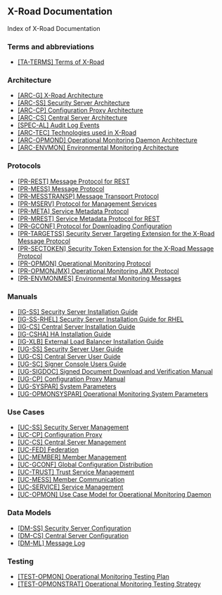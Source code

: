 ## X-Road Documentation

Index of X-Road Documentation

### Terms and abbreviations
- [\[TA-TERMS\] Terms of X-Road](terms_x-road_docs.md)

### Architecture
- [\[ARC-G\] X-Road Architecture](Architecture/arc-g_x-road_arhitecture.md)
- [\[ARC-SS\] Security Server Architecture](Architecture/arc-ss_x-road_security_server_architecture.md)
- [\[ARC-CP\] Configuration Proxy Architecture](Architecture/arc-cp_x-road_configuration_proxy_architecture.md)
- [\[ARC-CS\] Central Server Architecture](Architecture/arc-cs_x-road_central_server_architecture.md)
- [\[SPEC-AL\] Audit Log Events](Architecture/spec-al_x-road_audit_log_events_1.7_Y-883-17.docx)
- [\[ARC-TEC\] Technologies used in X-Road](Architecture/arc-tec_x-road_technologies.md)
- [\[ARC-OPMOND\] Operational Monitoring Daemon Architecture](OperationalMonitoring/Architecture/arc-opmond_x-road_operational_monitoring_daemon_architecture_Y-1096-1.md)
- [\[ARC-ENVMON\] Environmental Monitoring Architecture](EnvironmentalMonitoring/Monitoring-architecture.md)

### Protocols
- [\[PR-REST\] Message Protocol for REST](Protocols/pr-rest_x-road_message_protocol_for_rest.md)
- [\[PR-MESS\] Message Protocol](Protocols/pr-mess_x-road_message_protocol.md)
- [\[PR-MESSTRANSP\] Message Transport Protocol](Protocols/pr-messtransp_x-road_message_transport_protocol.md)
- [\[PR-MSERV\] Protocol for Management Services](Protocols/pr-mserv_x-road_protocol_for_management_services.md)
- [\[PR-META\] Service Metadata Protocol](Protocols/pr-meta_x-road_service_metadata_protocol.md)
- [\[PR-MREST\] Service Metadata Protocol for REST](Protocols/pr-mrest_x-road_service_metadata_protocol_for_rest.md)
- [\[PR-GCONF\] Protocol for Downloading Configuration](Protocols/pr-gconf_x-road_protocol_for_downloading_configuration.md)
- [\[PR-TARGETSS\] Security Server Targeting Extension for the X-Road Message Protocol](Protocols/SecurityServerExtension/pr-targetss_security_server_targeting_extension_for_the_x-road_protocol.md)
- [\[PR-SECTOKEN\] Security Token Extension for the X-Road Message Protocol](Protocols/SecurityTokenExtension/pr-sectoken_security_token_extension_for_the_x-road_protocol.md)
- [\[PR-OPMON\] Operational Monitoring Protocol](OperationalMonitoring/Protocols/pr-opmon_x-road_operational_monitoring_protocol_Y-1096-2.md)
- [\[PR-OPMONJMX\] Operational Monitoring JMX Protocol](OperationalMonitoring/Protocols/pr-opmonjmx_x-road_operational_monitoring_jmx_protocol_Y-1096-3.md)
- [\[PR-ENVMONMES\] Environmental Monitoring Messages](EnvironmentalMonitoring/Monitoring-messages.md)

### Manuals

- [\[IG-SS\] Security Server Installation Guide](Manuals/ig-ss_x-road_v6_security_server_installation_guide.md)
- [\[IG-SS-RHEL\] Security Server Installation Guide for RHEL](Manuals/ig-ss_x-road_v6_security_server_installation_guide_for_rhel.md)
- [\[IG-CS\] Central Server Installation Guide](Manuals/ig-cs_x-road_6_central_server_installation_guide.md)
- [\[IG-CSHA\] HA Installation Guide](Manuals/ig-csha_x-road_6_ha_installation_guide.md)
- [\[IG-XLB\] External Load Balancer Installation Guide](Manuals/LoadBalancing/ig-xlb_x-road_external_load_balancer_installation_guide.md)
- [\[UG-SS\] Security Server User Guide](Manuals/ug-ss_x-road_6_security_server_user_guide.md)
- [\[UG-CS\] Central Server User Guide](Manuals/ug-cs_x-road_6_central_server_user_guide.md)
- [\[UG-SC\] Signer Console Users Guide](Manuals/ug-sc_x-road_signer-console_users_guide_2.5_Y-883-20.docx)
- [\[UG-SIGDOC\] Signed Document Download and Verification Manual](Manuals/ug-sigdoc_x-road_signed_document_download_and_verification_manual.md)
- [\[UG-CP\] Configuration Proxy Manual](Manuals/ug-cp_x-road_v6_configuration_proxy_manual.md)
- [\[UG-SYSPAR\] System Parameters](Manuals/ug-syspar_x-road_v6_system_parameters.md)
- [\[UG-OPMONSYSPAR\] Operational Monitoring System Parameters](OperationalMonitoring/Manuals/ug-opmonsyspar_x-road_operational_monitoring_system_parameters_Y-1099-1.md)


### Use Cases
- [\[UC-SS\] Security Server Management](UseCases/uc-ss_x-road_use_case_model_for_security_server_management_1.4_Y-883-4.md)
- [\[UC-CP\] Configuration Proxy](UseCases/uc-cp_x-road_configuration_proxy_use_case_model_1.2_Y-883-5.md)
- [\[UC-CS\] Central Server Management](UseCases/uc-cs_x-road_use_case_model_for_central_server_management_1.2_Y-883-6.md)
- [\[UC-FED\] Federation](UseCases/uc-fed_x-road_use_case_model_for_federation_1.1_Y-883-7.md)
- [\[UC-MEMBER\] Member Management](UseCases/uc-member_x-road_use_case_model_for_member_management.md)
- [\[UC-GCONF\] Global Configuration Distribution](UseCases/uc-gconf_x-road_use_case_model_for_global_configuration_distribution_1.4_Y-883-8.md)
- [\[UC-TRUST\] Trust Service Management](UseCases/uc-trust_x-road_use_case_model_for_trust_service_management_1.1.1_Y-883-9.md)
- [\[UC-MESS\] Member Communication](UseCases/uc-mess_x-road_member_communication_use_case_model.md)
- [\[UC-SERVICE\] Service Management](UseCases/uc-service_x-road_use_case_model_for_service_management_1.6_Y-883-3.md)
- [\[UC-OPMON\] Use Case Model for Operational Monitoring Daemon](OperationalMonitoring/UseCases/uc-opmon_x-road_use_case_model_for_operational_monitoring_daemon_Y-1095-2.md)

### Data Models

- [\[DM-SS\] Security Server Configuration](DataModels/dm-ss_x-road_security_server_configuration_data_model.md)
- [\[DM-CS\] Central Server Configuration](DataModels/dm-cs_x-road_central_server_configuration_data_model.md)
- [\[DM-ML\] Message Log](DataModels/dm-ml_x-road_message_log_data_model.md)

### Testing

- [\[TEST-OPMON\] Operational Monitoring Testing Plan](OperationalMonitoring/Testing/test-opmon_x-road_operational_monitoring_testing_plan_Y-1104-2.md)
- [\[TEST-OPMONSTRAT\] Operational Monitoring Testing Strategy](OperationalMonitoring/Testing/test-opmonstrat_x-road_operational_monitoring_testing_strategy_Y-1104-1.md)

